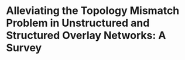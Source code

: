 # Alleviating the Topology Mismatch Problem in Unstructured and Structured Overlay Networks: A Survey

